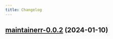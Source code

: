 ```yaml
---
title: Changelog
---
```





## [maintainerr-0.0.2](https://github.com/truecharts/charts/compare/maintainerr-0.0.1...maintainerr-0.0.2) (2024-01-10)